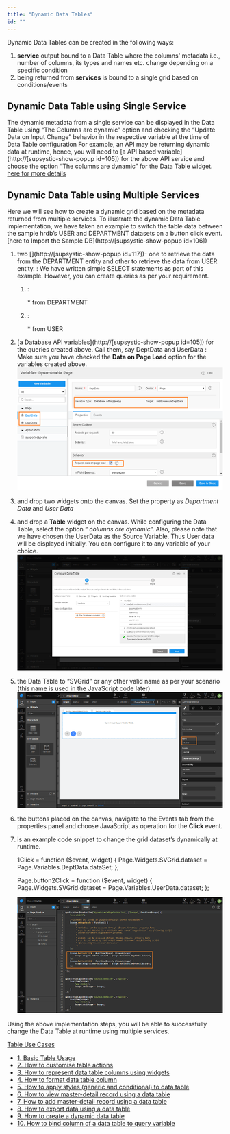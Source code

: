 ```yaml
---
title: "Dynamic Data Tables"
id: ""
---
```


Dynamic Data Tables can be created in the following ways:

1. **service** output bound to a Data Table where the columns' metadata i.e., number of columns, its types and names etc. change depending on a specific condition
2. being returned from **services** is bound to a single grid based on conditions/events

## Dynamic Data Table using Single Service

The dynamic metadata from a single service can be displayed in the Data Table using “The Columns are dynamic” option and checking the “Update Data on Input Change” behavior in the respective variable at the time of Data Table configuration For example, an API may be returning dynamic data at runtime, hence, you will need to [a API based variable](http://[supsystic-show-popup id=105]) for the above API service and choose the option “The columns are dynamic” for the Data Table widget. [here for more details](/learn/app-development/variables/database-apis/)

## Dynamic Data Table using Multiple Services

Here we will see how to create a dynamic grid based on the metadata returned from multiple services. To illustrate the dynamic Data Table implementation, we have taken an example to switch the table data between the sample hrdb’s USER and DEPARTMENT datasets on a button click event. [here to Import the Sample DB](http://[supsystic-show-popup id=106])

1. two [](http://[supsystic-show-popup id=117])\- one to retrieve the data from the DEPARTMENT entity and other to retrieve the data from USER entity. : We have written simple SELECT statements as part of this example. However, you can create queries as per your requirement.
    1. :
        
         \* from DEPARTMENT
        
    2. :
        
         \* from USER
        
2. [a Database API variables](http://[supsystic-show-popup id=105]) for the queries created above. Call them, say DeptData and UserData : Make sure you have checked the **Data on Page Load** option for the variables created above. [![](../assets/dynamic_grid1.png)](../assets/dynamic_grid1.png)
3. and drop two widgets onto the canvas. Set the property as _Department Data_ and _User Data_
4. and drop a **Table** widget on the canvas. While configuring the Data Table, select the option “ _columns are dynamic_”. Also, please note that we have chosen the UserData as the Source Variable. Thus User data will be displayed initially. You can configure it to any variable of your choice. [![](../assets/dynamic_grid2.png)](../assets/dynamic_grid2.png)
5. the Data Table to “SVGrid” or any other valid name as per your scenario (this name is used in the JavaScript code later). [![](../assets/dynamic_grid3.png)](../assets/dynamic_grid3.png)
6. the buttons placed on the canvas, navigate to the Events tab from the properties panel and choose JavaScript as operation for the **Click** event.
7. is an example code snippet to change the grid dataset’s dynamically at runtime.
    
    1Click = function ($event, widget) {
        Page.Widgets.SVGrid.dataset = Page.Variables.DeptData.dataSet;
    };
    
    Page.button2Click = function ($event, widget) {
        Page.Widgets.SVGrid.dataset = Page.Variables.UserData.dataset;
    };
    
    [![](../assets/dynamic_grid4.png)](../assets/dynamic_grid4.png)

Using the above implementation steps, you will be able to successfully change the Data Table at runtime using multiple services.

[Table Use Cases](/learn/app-development/widgets/datalive/datatable/data-table-use-cases/)

- [1\. Basic Table Usage](/learn/app-development/widgets/datalive/datatable/data-table-basic-usage/)
- [2\. How to customise table actions](/learn/how-tos/data-table-actions/)
- [3\. How to represent data table columns using widgets](/learn/how-tos/data-table-widget-representations/)
- [4\. How to format data table column](/learn/how-tos/data-table-format/)
- [5\. How to apply styles (generic and conditional) to data table](/learn/how-tos/data-table-styling/)
- [6\. How to view master-detail record using a data table](/learn/how-tos/view-master-detail-data-records-using-data-table/)
- [7\. How to add master-detail record using a data table](/learn/how-tos/add-master-detail-records-using-data-table/)
- [8\. How to export data using a data table](/learn/how-tos/export-data-data-table/)
- [9\. How to create a dynamic data table](/learn/how-tos/dynamic-data-tables/)
- [10\. How to bind column of a data table to query variable](/learn/how-tos/data-table-column-bound-query/)
